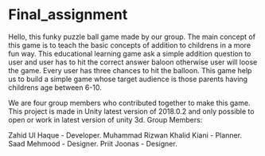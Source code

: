 # Final_assignment
Hello, this funky puzzle ball game made by our group. The main concept of this game is to teach the basic concepts of addition to childrens in a more fun way. This educational learning game ask a simple addition question to user and user has to hit the correct answer baloon otherwise user will loose the game. Every user has three chances to hit the balloon. This game help us to build a simple game whose target audience is those parents having childrens age between 6-10.

We are four group members who contributed together to make this game. This project is made in Unity latest version of 2018.0.2 and only possible to open or work in latest version of unity 3d.
Group Members:

Zahid Ul Haque - Developer.
Muhammad Rizwan Khalid Kiani - Planner.
Saad Mehmood - Designer.
Priit Joonas - Designer.

